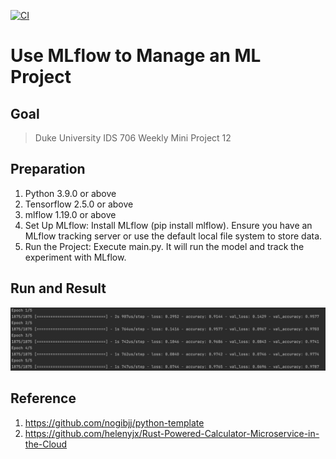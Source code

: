 [![CI](https://github.com/nogibjj/python-template/actions/workflows/cicd.yml/badge.svg)](https://github.com/nogibjj/python-template/actions/workflows/cicd.yml)

# Use MLflow to Manage an ML Project

## Goal

> Duke University IDS 706 Weekly Mini Project 12



## Preparation

1. Python 3.9.0 or above
2. Tensorflow 2.5.0 or above
3. mlflow 1.19.0 or above
2. Set Up MLflow: Install MLflow (pip install mlflow). Ensure you have an MLflow tracking server or use the default local file system to store data. 
2. Run the Project: Execute main.py. It will run the model and track the experiment with MLflow. 

## Run and Result

![img.png](img.png)

## Reference

1.  https://github.com/nogibjj/python-template
2.  https://github.com/helenyjx/Rust-Powered-Calculator-Microservice-in-the-Cloud

